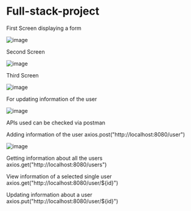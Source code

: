 # Full-stack-project

First Screen displaying a form 

![image](https://user-images.githubusercontent.com/80510950/226261110-69a315ad-cf07-4b1e-823f-34aa3d2c9ca5.png)

Second Screen

![image](https://user-images.githubusercontent.com/80510950/226200633-80ce5d68-4132-44e6-95b5-f647ef29594d.png)

Third Screen

![image](https://user-images.githubusercontent.com/80510950/226200669-908b9ef9-921c-4dff-944f-3d377b0b69aa.png)

For updating information of the user

![image](https://user-images.githubusercontent.com/80510950/226261235-87d2b43c-af44-4b60-b493-4901fe8b65a5.png)

APIs used can be checked via postman

Adding information of the user 
                              axios.post("http://localhost:8080/user")

![image](https://user-images.githubusercontent.com/80510950/224492496-0b516e98-e196-4cce-acc0-f7659468292d.png)

Getting information about all the users 
                                       axios.get("http://localhost:8080/users")

View information of a selected single user 
                                          axios.get("http://localhost:8080/user/${id}")
                                          
Updating information about a user
                                 axios.put("http://localhost:8080/user/${id}")
